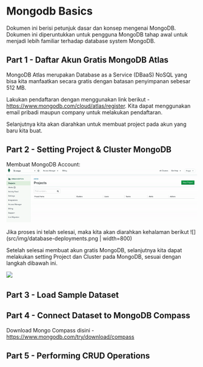 # Mongodb Basics

Dokumen ini berisi petunjuk dasar dan konsep mengenai MongoDB. Dokumen ini diperuntukkan untuk pengguna MongoDB tahap awal untuk menjadi lebih familiar terhadap database system MongoDB.


## Part 1 - Daftar Akun Gratis MongoDB Atlas
MongoDB Atlas merupakan Database as a Service (DBaaS) NoSQL yang bisa kita manfaatkan secara gratis dengan batasan penyimpanan sebesar 512 MB. 

Lakukan pendaftaran dengan menggunakan link berikut - https://www.mongodb.com/cloud/atlas/register. Kita dapat menggunakan email pribadi maupun company untuk melakukan pendaftaran. 

Selanjutnya kita akan diarahkan untuk membuat project pada akun yang baru kita buat.


## Part 2 - Setting Project & Cluster MongoDB

Membuat MongoDB Account:
![](src/gif/create_project_mongodb.gif)

Jika proses ini telah selesai, maka kita akan diarahkan kehalaman berikut
![](src/img/database-deployments.png | width=800)


Setelah selesai membuat akun gratis MongoDB, selanjutnya kita dapat melakukan setting Project dan Cluster pada MongoDB, sesuai dengan langkah dibawah ini. 

![](src/gif/create_cluster_mongodb.gif)


## Part 3 - Load Sample Dataset


## Part 4 - Connect Dataset to MongoDB Compass

Download Mongo Compass disini - https://www.mongodb.com/try/download/compass

## Part 5 - Performing CRUD Operations





